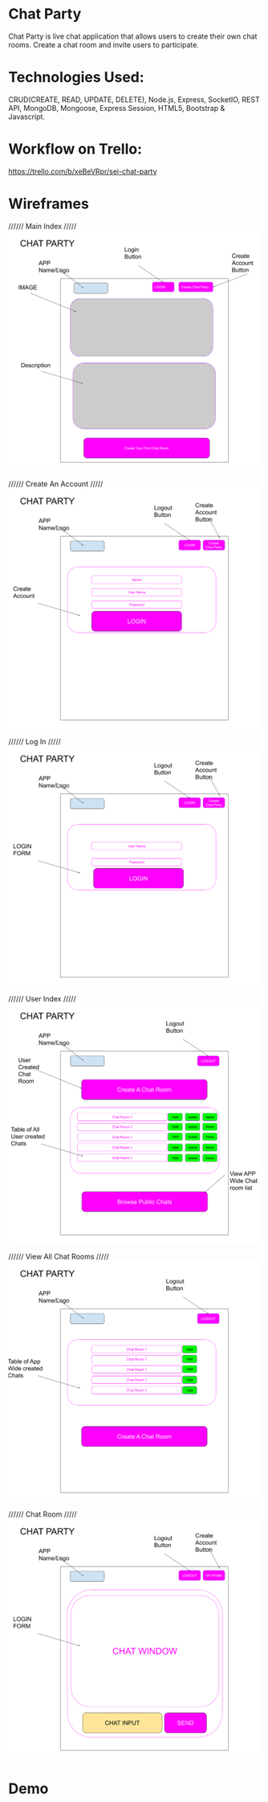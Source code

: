 # Chat Party

Chat Party is live chat application that allows users to create their own chat rooms. Create a chat room and invite users to participate.

# Technologies Used:

CRUD(CREATE, READ, UPDATE, DELETE), Node.js, Express, SocketIO, REST API, MongoDB, Mongoose, Express Session, HTML5, Bootstrap & Javascript.

# Workflow on Trello:
https://trello.com/b/xeBeVRpr/sei-chat-party

# Wireframes

////// Main Index /////
![Screenshot](img/chat_party_index.png)

////// Create An Account /////
![Screenshot](img/chat_party_create_account.png)

////// Log In /////
![Screenshot](img/chat_party_login.png)

////// User Index /////
![Screenshot](img/chat_party_user_index.png)

////// View All Chat Rooms /////
![Screenshot](img/chat_party_view_all.png)

////// Chat Room /////
![Screenshot](img/chat_party_chat_index.png)


# Demo
